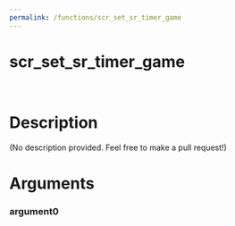 ```yaml
---
permalink: /functions/scr_set_sr_timer_game
---
```

# scr_set_sr_timer_game  
&nbsp;  
# Description  
(No description provided. Feel free to make a pull request!) 
&nbsp;  
# Arguments
### argument0

&nbsp;    


